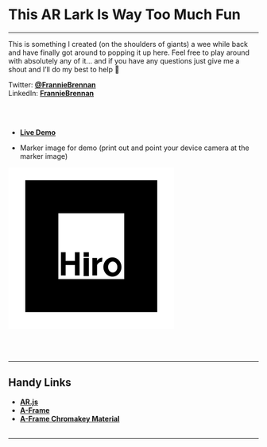 # This AR Lark Is Way Too Much Fun
---



This is something I created (on the shoulders of giants) a wee while back and have finally got around to popping it up here. Feel free to play around with absolutely any of it... and if you have any questions just give me a shout and I’ll do my best to help 🙂

Twitter: <a href="https://twitter.com/FrannieBrennan" target="">**@FrannieBrennan**</a><br>
LinkedIn: <a href="https://www.linkedin.com/in/franniebrennan" target="">**FrannieBrennan**</a>  

<br><br>
- <a href="https://franbrennan.github.io/thisiswaytoomuchfun/" target="">**Live Demo**</a>

- Marker image for demo (print out and point your device camera at the marker image) 

![marker](https://github.com/franbrennan/thisiswaytoomuchfun/blob/master/hiro.png)

<br><br>

---
## Handy Links
- <a href="https://github.com/AR-js-org" target="">**AR.js**</a>
- <a href="https://github.com/aframevr/aframe" target="">**A-Frame**</a>
- <a href="https://github.com/nikolaiwarner/aframe-chromakey-material" target="">**A-Frame Chromakey Material**</a>
<br><br>

---



